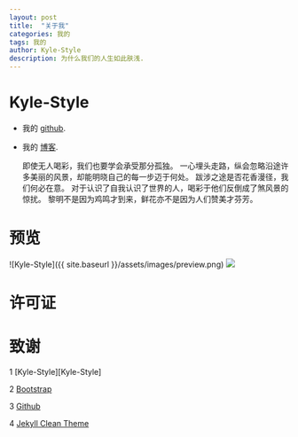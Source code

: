 ```yaml
---
layout: post
title:  "关于我"
categories: 我的
tags: 我的
author: Kyle-Style
description: 为什么我们的人生如此肤浅.
---
```


Kyle-Style
============

* 我的 [github](https://github.com/Kyle-Style/).
* 我的 [博客](https://kyle-style.github.io/).
    
    即使无人喝彩，我们也要学会承受那分孤独。
    一心埋头走路，纵会忽略沿途许多美丽的风景，却能明晓自己的每一步迈于何处。
    跋涉之途是否花香漫径，我们何必在意。
    对于认识了自我认识了世界的人，喝彩于他们反倒成了煞风景的惊扰。
    黎明不是因为鸡鸣才到来，鲜花亦不是因为人们赞美才芬芳。

预览
=======
![Kyle-Style]({{ site.baseurl }}/assets/images/preview.png)
<img src="{{ site.baseurl }}/assets/images/preview.png">

许可证
=======


致谢
======

1 [Kyle-Style][Kyle-Style]

2 [Bootstrap][bootstrap-url]

3 [Github][github-url]

4 [Jekyll Clean Theme][Jekyll-Clean-Theme-url]

[Kyle-Style-url]: https://github.com/Kyle-Style/
[bootstrap-url]: http://getbootstrap.com/
[github-url]: https://github.com/
[Jekyll-Clean-Theme-url]: https://github.com/scotte/jekyll-clean